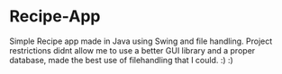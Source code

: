 # Recipe-App
Simple Recipe app made in Java using Swing and file handling.
Project restrictions didnt allow me to use a better GUI library and a proper database, made the best use of filehandling that I could.
:) :)
